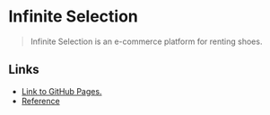 # Infinite Selection
> Infinite Selection is an e-commerce platform for renting shoes. 


## Links
- [Link to GitHub Pages.](https://ereburg.github.io/infinite-selection/build/)
- [Reference](https://www.behance.net/gallery/82806707/Infinite-Selection)
